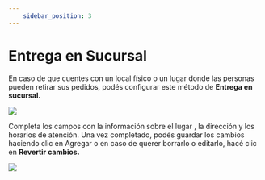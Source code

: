```yaml
---
    sidebar_position: 3
---
```


# Entrega en Sucursal

En caso de que cuentes con un local físico o un lugar donde las personas pueden retirar sus pedidos, podés configurar este método de **Entrega en sucursal.**

![](/Fotos/Configuraciones/Envios/entrega-en-sucursal1.png)

Completa los campos con la información sobre el lugar , la dirección y los horarios de atención. Una vez completado, podés guardar los cambios haciendo clic en Agregar o en caso de querer borrarlo o editarlo, hacé clic en **Revertir cambios.** 

![](/Fotos/Configuraciones/Envios/entrega-en-sucursal2.png)